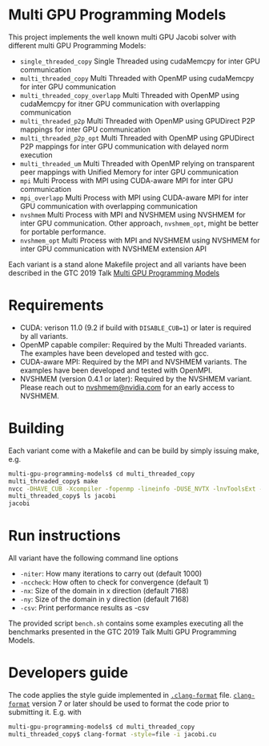# Multi GPU Programming Models
This project implements the well known multi GPU Jacobi solver with different multi GPU Programming Models:
* `single_threaded_copy`           Single Threaded using cudaMemcpy for inter GPU communication
* `multi_threaded_copy`            Multi Threaded with OpenMP using cudaMemcpy for inter GPU communication
* `multi_threaded_copy_overlapp`   Multi Threaded with OpenMP using cudaMemcpy for itner GPU communication with overlapping communication
* `multi_threaded_p2p`             Multi Threaded with OpenMP using GPUDirect P2P mappings for inter GPU communication
* `multi_threaded_p2p_opt`         Multi Threaded with OpenMP using GPUDirect P2P mappings for inter GPU communication with delayed norm execution
* `multi_threaded_um`              Multi Threaded with OpenMP relying on transparent peer mappings with Unified Memory for inter GPU communication
* `mpi`                            Multi Process with MPI using CUDA-aware MPI for inter GPU communication
* `mpi_overlapp`                   Multi Process with MPI using CUDA-aware MPI for inter GPU communication with overlapping communication
* `nvshmem`                        Multi Process with MPI and NVSHMEM using NVSHMEM for inter GPU communication. Other approach, `nvshmem_opt`, might be better for portable performance.
* `nvshmem_opt`                    Multi Process with MPI and NVSHMEM using NVSHMEM for inter GPU communication with NVSHMEM extension API

Each variant is a stand alone Makefile project and all variants have been described in the GTC 2019 Talk [Multi GPU Programming Models](http://on-demand-gtc.gputechconf.com/gtc-quicklink/4sAYj)

# Requirements
* CUDA: verison 11.0 (9.2 if build with `DISABLE_CUB=1`) or later is required by all variants.
* OpenMP capable compiler: Required by the Multi Threaded variants. The examples have been developed and tested with gcc.
* CUDA-aware MPI: Required by the MPI and NVSHMEM variants. The examples have been developed and tested with OpenMPI.
* NVSHMEM (version 0.4.1 or later): Required by the NVSHMEM variant. Please reach out to nvshmem@nvidia.com for an early access to NVSHMEM.

# Building 
Each variant come with a Makefile and can be build by simply issuing make, e.g. 
```sh
multi-gpu-programming-models$ cd multi_threaded_copy
multi_threaded_copy$ make
nvcc -DHAVE_CUB -Xcompiler -fopenmp -lineinfo -DUSE_NVTX -lnvToolsExt -gencode arch=compute_70,code=sm_70 -gencode arch=compute_80,code=sm_80 -gencode arch=compute_80,code=compute_80 -std=c++14 jacobi.cu -o jacobi
multi_threaded_copy$ ls jacobi
jacobi
```

# Run instructions
All variant have the following command line options
* `-niter`: How many iterations to carry out (default 1000)
* `-nccheck`: How often to check for convergence (default 1)
* `-nx`: Size of the domain in x direction (default 7168)
* `-ny`: Size of the domain in y direction (default 7168)
* `-csv`: Print performance results as -csv

The provided script `bench.sh` contains some examples executing all the benchmarks presented in the GTC 2019 Talk Multi GPU Programming Models.

# Developers guide
The code applies the style guide implemented in [`.clang-format`](.clang-format) file. [`clang-format`](https://clang.llvm.org/docs/ClangFormat.html) version 7 or later should be used to format the code prior to submitting it. E.g. with
```sh
multi-gpu-programming-models$ cd multi_threaded_copy
multi_threaded_copy$ clang-format -style=file -i jacobi.cu
```
